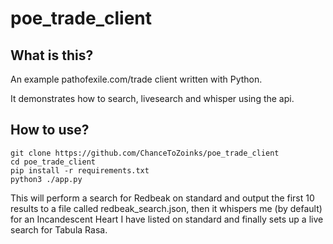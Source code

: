 # poe_trade_client

## What is this?
An example pathofexile.com/trade client written with Python.

It demonstrates how to search, livesearch and whisper using the api.

## How to use?
```
git clone https://github.com/ChanceToZoinks/poe_trade_client
cd poe_trade_client
pip install -r requirements.txt
python3 ./app.py
```

This will perform a search for Redbeak on standard and output the first 10 results to a file called redbeak_search.json, then it whispers me (by default) for an Incandescent Heart I have listed on standard and finally sets up a live search for Tabula Rasa.
